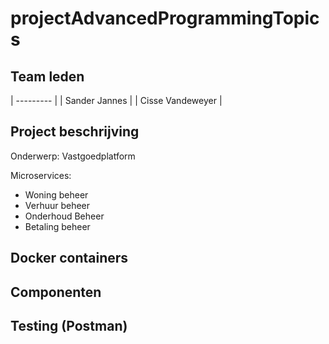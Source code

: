 # projectAdvancedProgrammingTopics

## Team leden

| --------- |
| Sander Jannes |
| Cisse Vandeweyer | 

## Project beschrijving

Onderwerp: Vastgoedplatform

Microservices:
-   Woning beheer
-   Verhuur beheer
-   Onderhoud Beheer
-   Betaling beheer

## Docker containers

## Componenten

## Testing (Postman)

